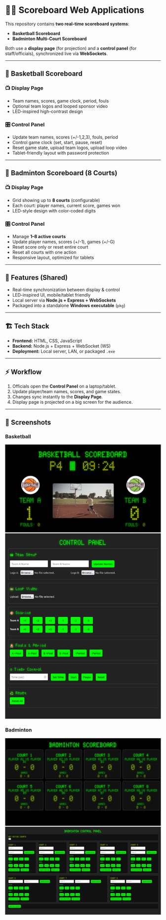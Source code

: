 # 🏀🏸 Scoreboard Web Applications  

This repository contains **two real-time scoreboard systems**:  
- **Basketball Scoreboard**
- **Badminton Multi-Court Scoreboard**

Both use a **display page** (for projection) and a **control panel** (for staff/officials), synchronized live via **WebSockets**.  

---

## 🏀 Basketball Scoreboard  

### 📺 Display Page  
- Team names, scores, game clock, period, fouls  
- Optional team logos and looped sponsor video  
- LED-inspired high-contrast design  

### 🎛 Control Panel  
- Update team names, scores (+/-1,2,3), fouls, period  
- Control game clock (set, start, pause, reset)  
- Reset game state, upload team logos, upload loop video  
- Tablet-friendly layout with password protection  

---

## 🏸 Badminton Scoreboard (8 Courts)  

### 📺 Display Page  
- Grid showing up to **8 courts** (configurable)  
- Each court: player names, current score, games won  
- LED-style design with color-coded digits  

### 🎛 Control Panel  
- Manage **1–8 active courts**  
- Update player names, scores (+/-1), games (+/-G)  
- Reset score only or reset entire court  
- Reset all courts with one action  
- Responsive layout, optimized for tablets  

---

## 🚀 Features (Shared)  
- Real-time synchronization between display & control  
- LED-inspired UI, mobile/tablet friendly  
- Local server via **Node.js + Express + WebSockets**  
- Packaged into a standalone **Windows executable** (`pkg`)  

---

## 🏗 Tech Stack  
- **Frontend:** HTML, CSS, JavaScript  
- **Backend:** Node.js + Express + WebSocket (WS)  
- **Deployment:** Local server, LAN, or packaged `.exe`  

---

## ⚡ Workflow  
1. Officials open the **Control Panel** on a laptop/tablet.  
2. Update player/team names, scores, and game states.  
3. Changes sync instantly to the **Display Page**.  
4. Display page is projected on a big screen for the audience.  

---

## 📸 Screenshots  

### Basketball  

![Basketball Display](https://raw.githubusercontent.com/manuvarkey/scoreboard-webapp/refs/heads/main/images/basketball_display.png)  
![Basketball Control](https://raw.githubusercontent.com/manuvarkey/scoreboard-webapp/refs/heads/main/images/basketball_control.png)  

### Badminton  

![Badminton Display](https://raw.githubusercontent.com/manuvarkey/scoreboard-webapp/refs/heads/main/images/badminton_display.png)  
![Badminton Control](https://raw.githubusercontent.com/manuvarkey/scoreboard-webapp/refs/heads/main/images/badminton_control.png)  
